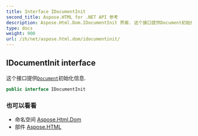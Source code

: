 ```yaml
---
title: Interface IDocumentInit
second_title: Aspose.HTML for .NET API 参考
description: Aspose.Html.Dom.IDocumentInit 界面. 这个接口提供Document初始化信息.
type: docs
weight: 900
url: /zh/net/aspose.html.dom/idocumentinit/
---
```

## IDocumentInit interface

这个接口提供[`Document`](../document/)初始化信息.

```csharp
public interface IDocumentInit
```

### 也可以看看

* 命名空间 [Aspose.Html.Dom](../../aspose.html.dom/)
* 部件 [Aspose.HTML](../../)


